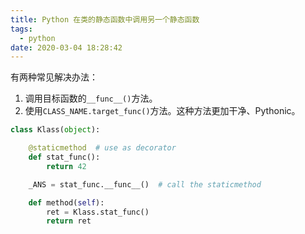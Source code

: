```yaml
---
title: Python 在类的静态函数中调用另一个静态函数
tags:
  - python
date: 2020-03-04 18:28:42
---
```



有两种常见解决办法：

1. 调用目标函数的`__func__()`方法。
2. 使用`CLASS_NAME.target_func()`方法。这种方法更加干净、Pythonic。

```python
class Klass(object):

    @staticmethod  # use as decorator
    def stat_func():
        return 42

    _ANS = stat_func.__func__()  # call the staticmethod

    def method(self):
        ret = Klass.stat_func()
        return ret
```

